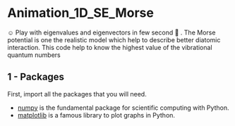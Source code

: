 # Animation_1D_SE_Morse
:relaxed: Play with eigenvalues and eigenvectors in few second :tada: . The Morse potential is one the realistic model which help to describe better diatomic interaction. This code help to know the highest value of the vibrational quantum numbers

## 1 - Packages 

First, import all the packages that you will need.

- [numpy](www.numpy.org) is the fundamental package for scientific computing with Python.
- [matplotlib](http://matplotlib.org) is a famous library to plot graphs in Python.


